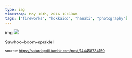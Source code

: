 ```yaml
---
type: img
timestamp: May 16th, 2016 10:53am
tags: ["fireworks", "hokkaido", "hanabi", "photography"]
---
```

img
<img src="https://saturdayxiii.github.io/media/144458734159.jpg"/>
                                                                                          
Sawhoo~boom-sprakle!
 
                                    
                
                
                
                
                                
<small>source: https://saturdayxiii.tumblr.com/post/144458734159</small>